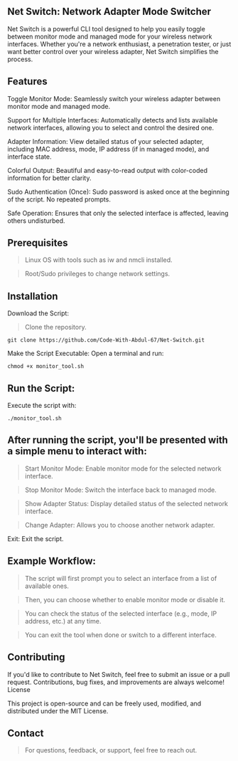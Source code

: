 <h2>Net Switch: Network Adapter Mode Switcher</h2>

<p>Net Switch is a powerful CLI tool designed to help you easily toggle between monitor mode and managed mode for your wireless network interfaces. Whether you're a network enthusiast, a penetration tester, or just want better control over your wireless adapter, Net Switch simplifies the process.</p>

<h2>Features</h2>

<p>Toggle Monitor Mode: Seamlessly switch your wireless adapter between monitor mode and managed mode.</p>

<p>Support for Multiple Interfaces: Automatically detects and lists available network interfaces, allowing you to select and control the desired one.</p>

<p>Adapter Information: View detailed status of your selected adapter, including MAC address, mode, IP address (if in managed mode), and interface state.</p>

<p>Colorful Output: Beautiful and easy-to-read output with color-coded information for better clarity.</p>

<p>Sudo Authentication (Once): Sudo password is asked once at the beginning of the script. No repeated prompts.</p>

<p>Safe Operation: Ensures that only the selected interface is affected, leaving others undisturbed.</p>

<h2>Prerequisites</h2>

> Linux OS with tools such as iw and nmcli installed.

> Root/Sudo privileges to change network settings.

<h2>Installation</h2>

Download the Script:

> Clone the repository.

    git clone https://github.com/Code-With-Abdul-67/Net-Switch.git

Make the Script Executable:
Open a terminal and run:

    chmod +x monitor_tool.sh

<h2>Run the Script:</h2>

Execute the script with:

    ./monitor_tool.sh

<h2>After running the script, you'll be presented with a simple menu to interact with:</h4>

> Start Monitor Mode: Enable monitor mode for the selected network interface.

> Stop Monitor Mode: Switch the interface back to managed mode.

> Show Adapter Status: Display detailed status of the selected network interface.

> Change Adapter: Allows you to choose another network adapter.

Exit: Exit the script.

<h2>Example Workflow:</h2>

> The script will first prompt you to select an interface from a list of available ones.

> Then, you can choose whether to enable monitor mode or disable it.

> You can check the status of the selected interface (e.g., mode, IP address, etc.) at any time.

> You can exit the tool when done or switch to a different interface.

<h2>Contributing</h2>

<p>If you'd like to contribute to Net Switch, feel free to submit an issue or a pull request. Contributions, bug fixes, and improvements are always welcome!
License</p>

<p>This project is open-source and can be freely used, modified, and distributed under the MIT License.</p>

<h2>Contact</h2>

> For questions, feedback, or support, feel free to reach out.
